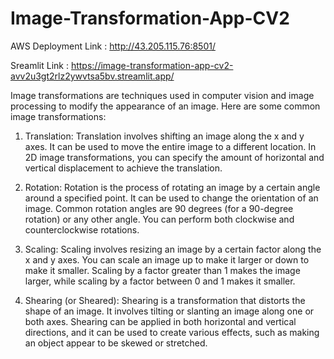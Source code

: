 # Image-Transformation-App-CV2

AWS Deployment Link :
http://43.205.115.76:8501/

Sreamlit Link :
https://image-transformation-app-cv2-avv2u3gt2rlz2ywvtsa5bv.streamlit.app/

Image transformations are techniques used in computer vision and image processing to modify the appearance of an image. Here are some common image transformations:

1. Translation:
Translation involves shifting an image along the x and y axes. It can be used to move the entire image to a different location. In 2D image transformations, you can specify the amount of horizontal and vertical displacement to achieve the translation.

2. Rotation:
Rotation is the process of rotating an image by a certain angle around a specified point. It can be used to change the orientation of an image. Common rotation angles are 90 degrees (for a 90-degree rotation) or any other angle. You can perform both clockwise and counterclockwise rotations.

3. Scaling:
Scaling involves resizing an image by a certain factor along the x and y axes. You can scale an image up to make it larger or down to make it smaller. Scaling by a factor greater than 1 makes the image larger, while scaling by a factor between 0 and 1 makes it smaller.

4. Shearing (or Sheared):
Shearing is a transformation that distorts the shape of an image. It involves tilting or slanting an image along one or both axes. Shearing can be applied in both horizontal and vertical directions, and it can be used to create various effects, such as making an object appear to be skewed or stretched.
